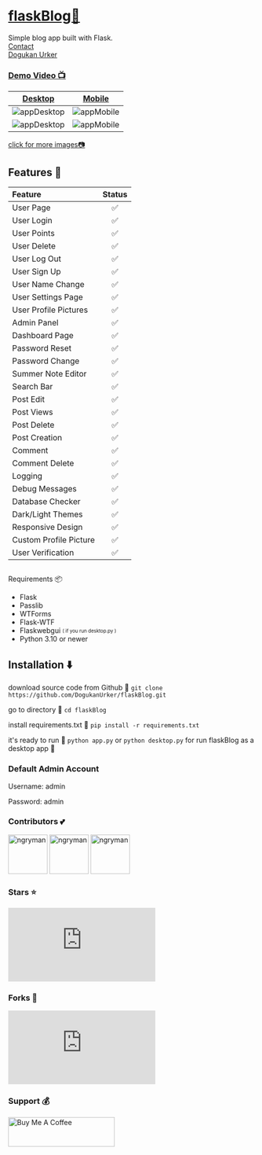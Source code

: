 # [flaskBlog📜](https://dogukanurker.com/flaskblog)

Simple blog app built with Flask.
<br/>
[Contact](mailto:dogukanurker@icloud.com)<br/>
[Dogukan Urker](https://dogukanurker.com)

### [Demo Video 📺](https://youtu.be/BTBXe6yPbLE)

| [Desktop](https://github.com/DogukanUrker/flaskBlog/tree/master/images/desktop) | [Mobile](https://github.com/DogukanUrker/flaskBlog/tree/master/images/mobile) |
| :-----------------------------------------------------------------------------: | :---------------------------------------------------------------------------: |
|                    ![appDesktop](/images/desktop/light.png)                     |                    ![appMobile](/images/mobile/light.jpeg)                    |
|                     ![appDesktop](/images/desktop/dark.png)                     |                    ![appMobile](/images/mobile/dark.jpeg)                     |

[click for more images📷](https://github.com/DogukanUrker/flaskBlog/tree/master/images)

## Features 💫

| Feature                | Status |
| :--------------------- | :----: |
| User Page              |   ✅    |
| User Login             |   ✅    |
| User Points            |   ✅    |
| User Delete            |   ✅    |
| User Log Out           |   ✅    |
| User Sign Up           |   ✅    |
| User Name Change       |   ✅    |
| User Settings Page     |   ✅    |
| User Profile Pictures  |   ✅    |
| Admin Panel            |   ✅    |
| Dashboard Page         |   ✅    |
| Password Reset         |   ✅    |
| Password Change        |   ✅    |
| Summer Note Editor     |   ✅    |
| Search Bar             |   ✅    |
| Post Edit              |   ✅    |
| Post Views             |   ✅    |
| Post Delete            |   ✅    |
| Post Creation          |   ✅    |
| Comment                |   ✅    |
| Comment Delete         |   ✅    |
| Logging                |   ✅    |
| Debug Messages         |   ✅    |
| Database Checker       |   ✅    |
| Dark/Light Themes      |   ✅    |
| Responsive Design      |   ✅    |
| Custom Profile Picture |   ✅    |
| User Verification      |   ✅    |

##
 Requirements 📦

- Flask
- Passlib
- WTForms
- Flask-WTF
- Flaskwebgui <sub><sup>( if you run desktop.py )</sup></sub>
- Python 3.10 or newer

## Installation ⬇️

download source code from Github 💾
`git clone https://github.com/DogukanUrker/flaskBlog.git`

go to directory 📁
`cd flaskBlog`

install requirements.txt 🔽
`pip install -r requirements.txt`

it's ready to run 🎉
`python app.py`
or
`python desktop.py`
for run flaskBlog as a desktop app 💯

### Default Admin Account

Username: admin

Password: admin

### Contributors 💕

<a href="https://github.com/dogukanurker"><img src="https://avatars.githubusercontent.com/u/62756402" title="ngryman" width="80" height="80"></a>
<a href="https://github.com/adindrabkin"><img src="https://avatars.githubusercontent.com/u/47116975" title="ngryman" width="80" height="80"></a>
<a href="https://github.com/codehwang"><img src="https://avatars.githubusercontent.com/u/26578588" title="ngryman" width="80" height="80"></a>

### Stars ⭐

[![Stargazers for @DogukanUrker/flaskBlog](http://bytecrank.com/nastyox/reporoster/php/stargazersSVG.php?theme=dark&user=DogukanUrker&repo=flaskBlog)](https://github.com/DogukanUrker/flaskBlog/stargazers)

### Forks 🍴

[![Forkers for @DogukanUrker/flaskBlog](http://bytecrank.com/nastyox/reporoster/php/forkersSVG.php?theme=dark&user=DogukanUrker&repo=flaskBlog)](https://github.com/DogukanUrker/flaskBlog/network/members)

### Support 💰

<a href="https://dogukanurker.com/donate" target="_blank"><img src="https://cdn.buymeacoffee.com/buttons/v2/arial-red.png" alt="Buy Me A Coffee" style="height: 60px !important;width: 217px !important;" ></a>
